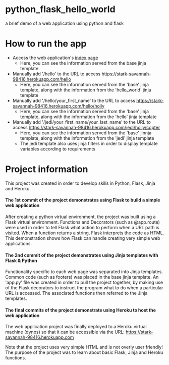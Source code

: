 # python_flask_hello_world
a brief demo of a web application using python and flask

# How to run the app

* Access the web application's [index page](https://stark-savannah-98416.herokuapp.com)
  * Here, you can see the information served from the base jinja template
* Manually add '/hello' to the URL to access https://stark-savannah-98416.herokuapp.com/hello
  * Here, you can see the information served from the 'base' jinja template, along with the information from the 'hello_world' jinja template
* Manually add '/hello/your_first_name' to the URL to access https://stark-savannah-98416.herokuapp.com/hello/holly
  * Here, you can see the information served from the 'base' jinja template, along with the information from the 'hello' jinja template
* Manually add '/jedi/your_first_name/your_last_name' to the URL to access https://stark-savannah-98416.herokuapp.com/jedi/holly/copter
  * Here, you can see the information served from the 'base' jinnja template, along with the information from the 'jedi' jinja template
  * The jedi template also uses jinja filters in order to display template variables according to requirements

# Project information

This project was created in order to develop skills in Python, Flask, Jinja and Heroku. 

#### The 1st commit of the project demonstrates using Flask to build a simple web application
After creating a python virtual environment, the project was built using a Flask virtual environment. 
Functions and Decorators (such as @app.route) were used in order to tell Flask what action to perform when a URL path is visited. When a function returns a string, Flask interprets the code as HTML. This demonstration shows how Flask can handle creating very simple web applications. 

#### The 2nd commit of the project demonstrates using Jinja templates with Flask & Python
Functionality specific to each web page was separated into Jinja templates. Common code (such as footers) was placed in the base jinja template. An 'app.py' file was created in order to pull the project together, by making use of the Flask decorators to instruct the program what to do when a particular URL is accessed. The associated functions then referred to the Jinja templates. 

#### The final commits of the project demonstrate using Heroku to host the web application
The web application project was finally deployed to a Heroku virtual machine (dynos) so that it can be accessible via the URL: https://stark-savannah-98416.herokuapp.com

Note that the project uses very simple HTML and is not overly user friendly! The purpose of the project was to learn about basic Flask, Jinja and Heroku functions. 
